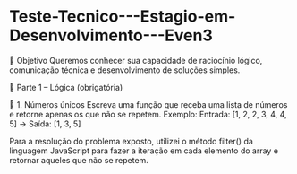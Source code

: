 # Teste-Tecnico---Estagio-em-Desenvolvimento---Even3

📝 Objetivo
Queremos conhecer sua capacidade de raciocínio lógico, comunicação técnica e desenvolvimento de soluções simples.

🧠 Parte 1 – Lógica (obrigatória)

🔸 1. Números únicos
 Escreva uma função que receba uma lista de números e retorne apenas os que não se repetem.
 Exemplo: Entrada: [1, 2, 2, 3, 4, 4, 5] → Saída: [1, 3, 5]

 Para a resolução do problema exposto, utilizei o método filter() da linguagem JavaScript para 
 fazer a iteração em cada elemento do array e retornar aqueles que não se repetem.
